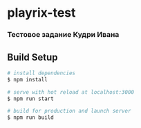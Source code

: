 # playrix-test

### Тестовое задание Кудри Ивана

## Build Setup

```bash
# install dependencies
$ npm install

# serve with hot reload at localhost:3000
$ npm run start

# build for production and launch server
$ npm run build


```
